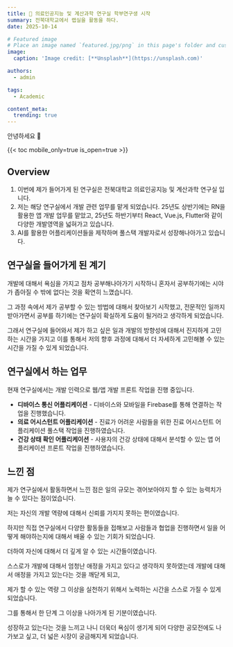 ```yaml
---
title: 🎉 의료인공지능 및 계산과학 연구실 학부연구생 시작
summary: 전북대학교에서 랩실을 활동을 하다.
date: 2025-10-14

# Featured image
# Place an image named `featured.jpg/png` in this page's folder and customize its options here.
image:
  caption: 'Image credit: [**Unsplash**](https://unsplash.com)'

authors:
  - admin

tags:
  - Academic

content_meta:
  trending: true
---
```


안녕하세요 👋

{{< toc mobile_only=true is_open=true >}}

## Overview

1. 이번에 제가 들어가게 된 연구실은 전북대학교 의료인공지능 및 계산과학 연구실 입니다. 
2. 저는 해당 연구실에서 개발 관련 업무를 맡게 되었습니다. 25년도 상반기에는 RN을 활용한 앱 개발 업무를 맡았고, 25년도 하반기부터 React, Vue.js, Flutter와 같이 다양한 개발영역을 넓혀가고 있습니다.
3. AI를 활용한 어플리케이션들을 제작하며 풀스택 개발자로서 성장해나아가고 있습니다.

[//]: # '[![The template is mobile first with a responsive design to ensure that your site looks stunning on every device.](https://raw.githubusercontent.com/HugoBlox/hugo-blox-builder/main/starters/academic-cv/preview.png)](https://hugoblox.com)'


## 연구실을 들어가게 된 계기

개발에 대해서 욕심을 가지고 점차 공부해나아가기 시작하니 혼자서 공부하기에는 시야가 좁아질 수 밖에 없다는 것을 확연히 느꼈습니다. 

그 과정 속에서 제가 공부할 수 있는 방법에 대해서 찾아보기 시작했고, 전문적인 일까지 받아가면서 공부를 하기에는 연구실이 확실하게 도움이 될거라고 생각하게 되었습니다.

그래서 연구실에 들어와서 제가 하고 싶은 일과 개발의 방향성에 대해서 진지하게 고민하는 시간을 가지고 이를 통해서 저의 향후 과정에 대해서 더 자세하게 고민해볼 수 있는 시간을 가질 수 있게 되었습니다.

## 연구실에서 하는 업무

현재 연구실에서는 개발 인력으로 웹/앱 개발 프론트 작업을 진행 중입니다.

- **디바이스 통신 어플리케이션** - 디바이스와 모바일을 Firebase를 통해 연결하는 작업을 진행했습니다.
- **의료 어시스턴트 어플리케이션** - 진료가 어려운 사람들을 위한 진료 어시스턴트 어플리케이션 풀스택 작업을 진행하였습니다.
- **건강 상태 확인 어플리케이션** - 사용자의 건강 상태에 대해서 분석할 수 있는 앱 어플리케이션 프론트 작업을 진행하였습니다.

## 느낀 점

제가 연구실에서 활동하면서 느낀 점은 일의 규모는 겪어보아야지 할 수 있는 능력치가 늘 수 있다는 점이었습니다.

저는 자신의 개발 역량에 대해서 신뢰를 가지지 못하는 편이였습니다. 

하지만 직접 연구실에서 다양한 활동들을 접해보고 사람들과 협업을 진행하면서 일을 어떻게 해야하는지에 대해서 배울 수 있는 기회가 되었습니다. 

더하여 자신에 대해서 더 깊게 알 수 있는 시간들이였습니다. 

스스로가 개발에 대해서 엄청난 애정을 가지고 있다고 생각하지 못하였는데 개발에 대해서 애정을 가지고 있는다는 것을 깨닫게 되고, 

제가 할 수 있는 역량 그 이상을 실천하기 위해서 노력하는 시간을 스스로 가질 수 있게 되었습니다. 

그를 통해서 한 단계 그 이상을 나아가게 된 기분이였습니다. 

성장하고 있는다는 것을 느끼고 나니 더욱더 욕심이 생기게 되어 다양한 공모전에도 나가보고 싶고, 더 넓은 시장이 궁금해지게 되었습니다. 
